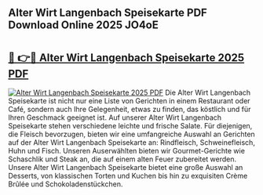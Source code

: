 ## Alter Wirt Langenbach Speisekarte PDF Download Online 2025 JO4oE

# <h2><a href="http://gcd809.nevu.top/?p=Alter+Wirt+Langenbach+Speisekarte">🔗 👉🔴 Alter Wirt Langenbach Speisekarte 2025 PDF</a></h2>

[![Alter Wirt Langenbach Speisekarte 2025 PDF](https://i.imgur.com/dBaPXMq.png)](http://gcd809.nevu.top/?p=Alter+Wirt+Langenbach+Speisekarte)
Die Alter Wirt Langenbach Speisekarte ist nicht nur eine Liste von Gerichten in einem Restaurant oder Café, sondern auch Ihre Gelegenheit, etwas zu finden, das köstlich und für Ihren Geschmack geeignet ist. Auf unserer Alter Wirt Langenbach Speisekarte stehen verschiedene leichte und frische Salate. Für diejenigen, die Fleisch bevorzugen, bieten wir eine umfangreiche Auswahl an Gerichten auf der Alter Wirt Langenbach Speisekarte an: Rindfleisch, Schweinefleisch, Huhn und Fisch. Unseren Auserwählten bieten wir Gourmet-Gerichte wie Schaschlik und Steak an, die auf einem alten Feuer zubereitet werden. Unsere Alter Wirt Langenbach Speisekarte bietet eine große Auswahl an Desserts, von klassischen Torten und Kuchen bis hin zu exquisiten Crème Brûlée und Schokoladenstückchen.

